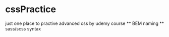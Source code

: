 # cssPractice
just one place to practive advanced css by udemy course
** BEM naming
** sass/scss syntax
